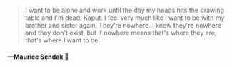 > I want to be alone and work until the day my heads hits the drawing table and I'm dead. Kaput. I feel very much like I want to be with my brother and sister again. They're nowhere. I know they're nowhere and they don't exist, but if nowhere means that's where they are, that's where I want to be.
  #### —Maurice Sendak [:scroll:](undefined)